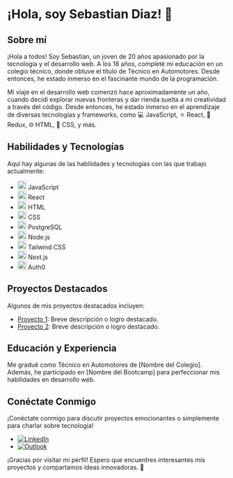 # ¡Hola, soy Sebastian Diaz! 👋

## Sobre mí
¡Hola a todos! Soy Sebastian, un joven de 20 años apasionado por la tecnología y el desarrollo web. A los 18 años, completé mi educación en un colegio técnico, donde obtuve el título de Técnico en Automotores. Desde entonces, he estado inmerso en el fascinante mundo de la programación.

Mi viaje en el desarrollo web comenzó hace aproximadamente un año, cuando decidí explorar nuevas fronteras y dar rienda suelta a mi creatividad a través del código. Desde entonces, he estado inmerso en el aprendizaje de diversas tecnologías y frameworks, como 💻 JavaScript, ⚛️ React, 🔄 Redux, 🌐 HTML, 🎨 CSS, y más.

## Habilidades y Tecnologías
Aquí hay algunas de las habilidades y tecnologías con las que trabajo actualmente:

- <img src="https://cdn2.iconfinder.com/data/icons/designer-skills/128/code-programming-javascript-software-develop-command-language-256.png" alt="JavaScript" width="20" height="20"> JavaScript
- <img src="https://cdn4.iconfinder.com/data/icons/logos-brands-8/32/react_native-logo-programming-256.png" alt="React" width="20" height="20"> React
- <img src="https://cdn1.iconfinder.com/data/icons/logotypes/32/badge-html-5-256.png" alt="HTML" width="20" height="20"> HTML
- <img src="https://cdn1.iconfinder.com/data/icons/logotypes/32/badge-css-3-256.png" alt="CSS" width="20" height="20"> CSS
- <img src="https://cdn1.iconfinder.com/data/icons/brands-5/512/fi-brands-postgre-256.png" alt="PostgreSQL" width="20" height="20"> PostgreSQL
- <img src="https://cdn4.iconfinder.com/data/icons/logos-3/456/nodejs-new-pantone-black-256.png" alt="Node.js" width="20" height="20"> Node.js
- <img src="https://cdn3.iconfinder.com/data/icons/teenyicons-outline-vol-3/15/tailwind-256.png" alt="Tailwind CSS" width="20" height="20"> Tailwind CSS
- <img src="https://cdn3.iconfinder.com/data/icons/teenyicons-outline-vol-2/15/nextjs-256.png" alt="Next.js" width="20" height="20"> Next.js
- <img src="https://cdn4.iconfinder.com/data/icons/logos-brands-5/24/auth0-256.png" alt="Auth0" width="20" height="20"> Auth0

## Proyectos Destacados
Algunos de mis proyectos destacados incluyen:
- [Proyecto 1](enlace_al_proyecto_1): Breve descripción o logro destacado.
- [Proyecto 2](enlace_al_proyecto_2): Breve descripción o logro destacado.

## Educación y Experiencia
Me gradué como Técnico en Automotores de [Nombre del Colegio]. Además, he participado en [Nombre del Bootcamp] para perfeccionar mis habilidades en desarrollo web.

## Conéctate Conmigo
¡Conéctate conmigo para discutir proyectos emocionantes o simplemente para charlar sobre tecnología!
- [![LinkedIn](linkedin_logo_url)](enlace_a_tu_perfil_de_LinkedIn)
- [![Outlook](outlook_logo_url)](mailto:tu_correo@outlook.com)

¡Gracias por visitar mi perfil! Espero que encuentres interesantes mis proyectos y compartamos ideas innovadoras. 🚀
